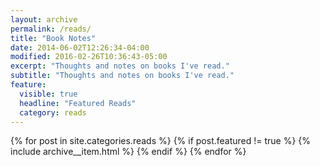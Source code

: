 ```yaml
---
layout: archive
permalink: /reads/
title: "Book Notes"
date: 2014-06-02T12:26:34-04:00
modified: 2016-02-26T10:36:43-05:00
excerpt: "Thoughts and notes on books I've read."
subtitle: "Thoughts and notes on books I've read."
feature:
  visible: true
  headline: "Featured Reads"
  category: reads
---
```


{% for post in site.categories.reads %}
  {% if post.featured != true %}
  {% include archive__item.html %}
  {% endif %}
{% endfor %}
